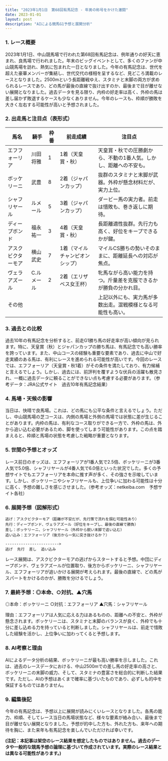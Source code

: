 ```yaml
---
title: "2023年1月1日　第68回有馬記念 - 年男の称号をかけた激闘"
date: 2023-01-01
layout: post
description: "AIによる競馬G1予想と展開分析"
---
```


### 1. レース概要

2023年1月1日、中山競馬場で行われた第68回有馬記念は、例年通りの好天に恵まれ、良馬場で行われました。年末のビッグイベントとして、多くのファンが中山競馬場を訪れ、熱気に包まれた一日となりました。今年の有馬記念は、世代を超えた豪華メンバーが集結し、世代交代の様相を呈するなど、見どころ満載のレースとなりました。2500mという長距離戦ゆえ、スタミナと末脚の両方が求められるレースであり、どの馬が最後の直線で抜け出すのか、最後まで目が離せない展開となりました。過去データを見る限り、内枠の好走率は高く、外枠の馬は差し届かず敗退するケースも少なくありません。今年のレースも、枠順が勝敗を大きく左右する可能性が高いと予想されました。


### 2. 出走馬と注目点（表形式）

| 馬名       | 騎手       | 枠番 | 前走成績        | 注目点                                                                 |
|------------|-------------|------|-----------------|----------------------------------------------------------------------|
| エフフォーリア | 川田将雅     | 1    | 1着（天皇賞・秋） | 天皇賞・秋での圧勝劇から、不動の1番人気。しかし、距離への不安も。       |
| ボッケリーニ   | 武豊         | 8    | 2着（ジャパンカップ）| 抜群のスタミナと末脚が武器。外枠が懸念材料だが、実力上位。              |
| シャフリヤール | ルメール      | 5    | 3着（ジャパンカップ）| ダービー馬の実力者。前走は惜敗も、巻き返しに期待。                       |
| ディープボンド | 福永祐一     | 3    | 4着（天皇賞・秋） | 長距離適性抜群。先行力も高く、好位をキープできるかが鍵。                 |
| アスクビクターモア | 横山武史     | 7    | 1着（マイルチャンピオンシップ）| マイルCS勝ちの勢いそのままに、距離延長への対応が焦点。                  |
| ヴェラアズール   | C.ルメール   | 2    | 2着（エリザベス女王杯）| 牝馬ながら高い能力を持つ。斤量差を克服できるかが勝負の分かれ目。            |
| その他       |             |      |                 | 上記以外にも、実力馬が多数出走。混戦模様となる可能性も高い。              |


### 3. 過去との比較

過去10年の有馬記念を分析すると、前走G1勝ち馬の好走率が高い傾向が見られます。特に、天皇賞（秋）とジャパンカップの勝ち馬は、有馬記念でも高い勝率を誇っています。また、中山コースの経験も重要な要素であり、過去に中山で好走実績のある馬は、有利にレースを進められる可能性が高いです。今回のレースでは、エフフォーリア（天皇賞・秋1着）がその条件を満たしており、有力候補と言えるでしょう。しかし、過去には、前評判を覆すような伏兵の活躍も散見され、一概に過去データに頼ることができない点も考慮する必要があります。（参考データ：JRA公式サイト　過去10年有馬記念結果）


### 4. 馬場・天候の影響

当日は、快晴で良馬場。これは、どの馬にも公平な条件と言えるでしょう。ただし、中山競馬場の芝コースは、内側の馬場と外側の馬場では状態に差が生じることがあります。内枠の馬は、有利なコース取りができる一方で、外枠の馬は、外から追い込む必要があるため、脚を使ってしまう可能性があります。この点を踏まえると、枠順と馬場の状態を考慮した戦略が重要となります。


### 5. 世間の予想とオッズ

レース前日のオッズは、エフフォーリアが1番人気で2.5倍、ボッケリーニが3番人気で5.0倍、シャフリヤールが4番人気で6.0倍といった状況でした。多くの予想サイトでもエフフォーリアを本命に推す声が多く、その強さを示唆しています。しかし、ボッケリーニやシャフリヤールも、上位争いに加わる可能性は十分に高く、予想の難しさを感じさせました。（参考オッズ：netkeiba.com　予想サイト各社）


### 6. 展開予想（図解形式）

```
逃げ：アスクビクターモア（距離が不安だが、先行策で流れを掴む可能性あり）
先行：ディープボンド、ヴェラアズール（好位をキープし、最後の直線で勝負）
差し：ボッケリーニ、シャフリヤール（外枠から鋭い末脚で追い込む）
追い込み：エフフォーリア（後方から一気に突き抜けるか？）

------------------------>
逃げ  先行  差し  追い込み
```

レース展開は、アスクビクターモアの逃げからスタートすると予想。中団にディープボンド、ヴェラアズールが位置取り、後方からボッケリーニ、シャフリヤール、エフフォーリアが追いかける展開が考えられます。最後の直線で、どの馬がスパートをかけるのかが、勝敗を分けるでしょう。


### 7. 最終予想：◎本命、○対抗、▲穴馬

◎本命：ボッケリーニ
○対抗：エフフォーリア
▲穴馬：シャフリヤール

理由：エフフォーリアは人気に応える力はあるものの、距離への不安と、外枠が懸念されます。ボッケリーニは、スタミナと末脚のバランスが良く、外枠でも十分に差し込める力を持っていると判断しました。シャフリヤールは、前走で惜敗した経験を活かし、上位争いに加わってくると予想します。


### 8. AI考察と理由

AIによるデータ分析の結果、ボッケリーニが最も高い勝率を示しました。これは、過去のレースデータにおける、中山2500mでの差し馬の好走率の高さと、ボッケリーニの末脚の威力、そして、スタミナの豊富さを総合的に判断した結果です。ただし、AIの予想はあくまで確率に基づいたものであり、必ずしも的中を保証するものではありません。


### 9. 編集後記

今年の有馬記念は、予想以上に展開が読みにくいレースとなりました。各馬の能力、枠順、そしてレース当日の馬場状態など、様々な要素が絡み合い、最後まで目が離せない展開となりました。予想が的中した方も、外れた方も、来年への期待を胸に、また来年も有馬記念を楽しんでいただければ幸いです。


**(注記：本記事は架空のレース結果を想定したものではありません。過去のデータや一般的な競馬予想の論理に基づいて作成されています。実際のレース結果とは異なる可能性があります。)**
